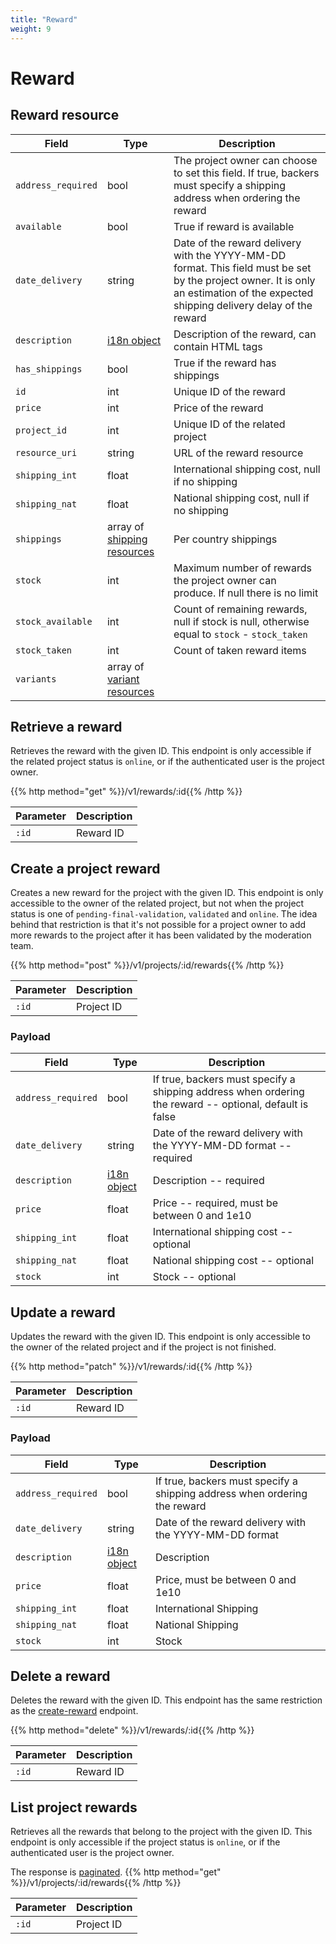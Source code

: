 ```yaml
---
title: "Reward"
weight: 9
---
```


# Reward

## Reward resource

| Field              | Type                                     | Description                                                                                                                                                                         |
| ------------------ | ---------------------------------------- | ----------------------------------------------------------------------------------------------------------------------------------------------------------------------------------- |
| `address_required` | bool                                     | The project owner can choose to set this field. If true, backers must specify a shipping address when ordering the reward                                                           |
| `available`        | bool                                     | True if reward is available                                                                                                                                                         |
| `date_delivery`    | string                                   | Date of the reward delivery with the YYYY-MM-DD format. This field must be set by the project owner. It is only an estimation of the expected shipping delivery delay of the reward |
| `description`      | [i18n object](#i18n)                     | Description of the reward, can contain HTML tags                                                                                                                                    |
| `has_shippings`    | bool                                     | True if the reward has shippings                                                                                                                                                    |
| `id`               | int                                      | Unique ID of the reward                                                                                                                                                             |
| `price`            | int                                      | Price of the reward                                                                                                                                                                 |
| `project_id`       | int                                      | Unique ID of the related project                                                                                                                                                    |
| `resource_uri`     | string                                   | URL of the reward resource                                                                                                                                                          |
| `shipping_int`     | float                                    | International shipping cost, null if no shipping                                                                                                                                  |
| `shipping_nat`     | float                                    | National shipping cost, null if no shipping                                                                                                                                       |
| `shippings`        | array of [shipping resources](#shipping) | Per country shippings                                                                                                                                                               |
| `stock`            | int                                      | Maximum number of rewards the project owner can produce. If null there is no limit                                                                                                |
| `stock_available`  | int                                      | Count of remaining rewards, null if stock is null, otherwise equal to `stock` - `stock_taken`                                                                                   |
| `stock_taken`      | int                                      | Count of taken reward items                                                                                                                                                         |
| `variants`         | array of [variant resources](#variant)   |                                                                                                                                                                                     |

## Retrieve a reward

Retrieves the reward with the given ID. This endpoint is only accessible if the related project status is `online`, or if the authenticated user is the project owner.

{{% http method="get" %}}/v1/rewards/:id{{% /http %}}

| Parameter | Description |
| --------- | ----------- |
| `:id`     | Reward ID   |

## Create a project reward

Creates a new reward for the project with the given ID. This endpoint is only accessible to the owner of the related project, but not when the project status is one of `pending-final-validation`, `validated` and `online`. The idea behind that restriction is that it's not possible for a project owner to add more rewards to the project after it has been validated by the moderation team.

{{% http method="post" %}}/v1/projects/:id/rewards{{% /http %}}

| Parameter | Description |
| --------- | ----------- |
| `:id`     | Project ID  |

### Payload

| Field              | Type                 | Description                                                                                             |
| ------------------ | -------------------- | ------------------------------------------------------------------------------------------------------- |
| `address_required` | bool                 | If true, backers must specify a shipping address when ordering the reward -- optional, default is false |
| `date_delivery`    | string               | Date of the reward delivery with the YYYY-MM-DD format -- required                                      |
| `description`      | [i18n object](#i18n) | Description -- required                                                                                 |
| `price`            | float                | Price -- required, must be between 0 and 1e10                                                           |
| `shipping_int`     | float                | International shipping cost -- optional                                                                 |
| `shipping_nat`     | float                | National shipping cost -- optional                                                                      |
| `stock`            | int                  | Stock -- optional                                                                                       |

## Update a reward

Updates the reward with the given ID. This endpoint is only accessible to the owner of the related project and if the project is not finished.

{{% http method="patch" %}}/v1/rewards/:id{{% /http %}}

| Parameter | Description |
| --------- | ----------- |
| `:id`     | Reward ID   |

### Payload

| Field              | Type                 | Description                                                               |
| ------------------ | -------------------- | ------------------------------------------------------------------------- |
| `address_required` | bool                 | If true, backers must specify a shipping address when ordering the reward |
| `date_delivery`    | string               | Date of the reward delivery with the YYYY-MM-DD format                    |
| `description`      | [i18n object](#i18n) | Description                                                               |
| `price`            | float                | Price, must be between 0 and 1e10                                         |
| `shipping_int`     | float                | International Shipping                                                    |
| `shipping_nat`     | float                | National Shipping                                                         |
| `stock`            | int                  | Stock                                                                     |

## Delete a reward

Deletes the reward with the given ID. This endpoint has the same restriction as the [create-reward](#create-a-project-reward) endpoint.

{{% http method="delete" %}}/v1/rewards/:id{{% /http %}}

| Parameter | Description |
| --------- | ----------- |
| `:id`     | Reward ID   |

## List project rewards

Retrieves all the rewards that belong to the project with the given ID. This endpoint is only accessible if the project status is `online`, or if the authenticated user is the project owner.

The response is [paginated](#pagination).
{{% http method="get" %}}/v1/projects/:id/rewards{{% /http %}}

| Parameter | Description |
| --------- | ----------- |
| `:id`     | Project ID  |
